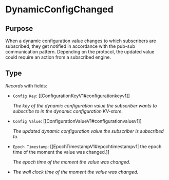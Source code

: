 # DynamicConfigChanged

## Purpose

When a dynamic configuration value changes to which subscribers are subscribed,
they get notified in accordance with the pub-sub communication pattern.
Depending on the protocol, the updated value could require an action from a subscribed engine.

## Type

<!-- --8<-- [start:type] -->
<div class="type" markdown>


*Records* with fields:
- `Config Key`: [[ConfigurationKeyV1#configurationkeyv1]]

  *The key of the dynamic configuration value the subscriber wants to subscribe to in the dynamic configuration KV-store.*

- `Config Value`: [[ConfigurationValueV1#configurationvaluev1]]

  *The updated dynamic configuration value the subscriber is subscribed to.*

- `Epoch Timestamp`: [[EpochTimestampV1#epochtimestampv1| the epoch time of the moment the value was changed.]]

  *The epoch time of the moment the value was changed.*
-
  *The wall clock time of the moment the value was changed.*

</div>
<!-- --8<-- [end:type] -->
